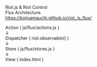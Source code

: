 Riot.js & Riot Control<br>
Flux Architecture.<br>
<https://kojiyamauchi.github.io/riot_js_flux/>

Action ( js/flux/actions.js )<br>
↓<br>
Dispatcher ( riot.observable() )<br>
↓<br>
Store ( js/flux/stores.js )<br>
↓<br>
View ( index.html )
